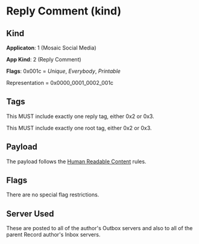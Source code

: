 # Reply Comment (kind)

## Kind

**Applicaton**: 1 (Mosaic Social Media)

**App Kind**: 2 (Reply Comment)

**Flags**: 0x001c = *Unique*, *Everybody*, *Printable*

Representation = 0x0000_0001_0002_001c

## Tags

This MUST include exactly one reply tag, either 0x2 or 0x3.

This MUST include exactly one root tag, either 0x2 or 0x3.

## Payload

The payload follows the [Human Readable Content](human_readable_content.md) rules.

## Flags

There are no special flag restrictions.

## Server Used

These are posted to all of the author's Outbox servers and also to all
of the parent Record author's Inbox servers.
